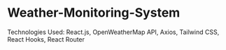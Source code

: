 # Weather-Monitoring-System
Technologies Used: React.js, OpenWeatherMap API, Axios, Tailwind CSS, React Hooks, React Router
